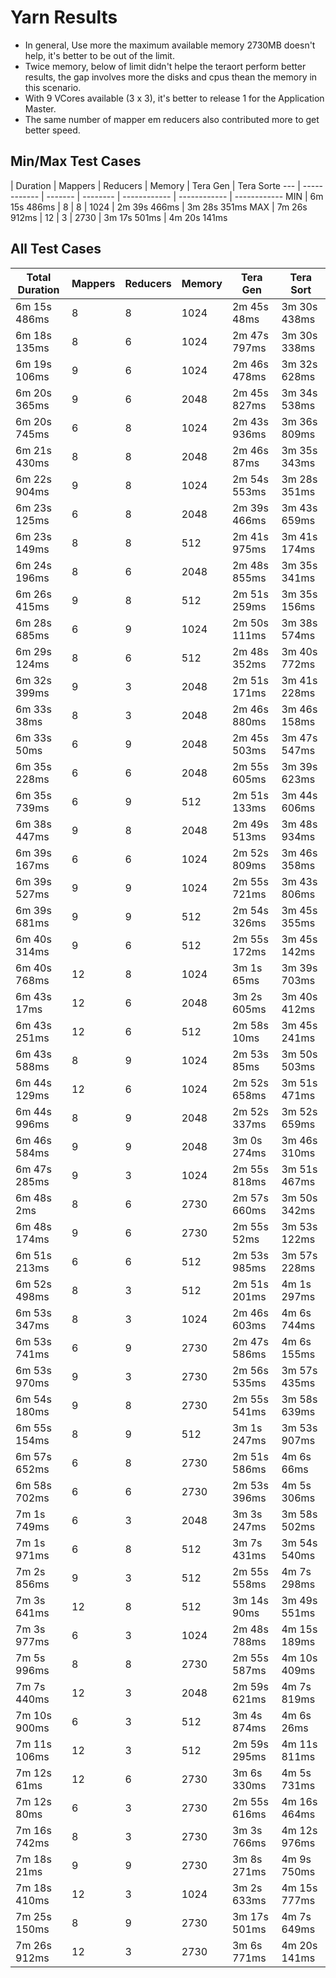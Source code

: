 # Yarn Results

* In general, Use more the maximum available memory 2730MB doesn't help, it's better to be out of the limit.
* Twice memory, below of limit didn't helpe the teraort perform better results, the gap involves more the disks and cpus thean the memory in this scenario.
* With 9 VCores available (3 x 3), it's better to release 1 for the Application Master.
* The same number of mapper em reducers also contributed more to get better speed.


## Min/Max Test Cases

| Duration     | Mappers | Reducers | Memory       | Tera Gen     | Tera Sorte
--- | ------------ | ------- | -------- | ------------ | ------------ | ------------
MIN | 6m 15s 486ms | 8       | 8        | 1024         | 2m 39s 466ms | 3m 28s 351ms
MAX | 7m 26s 912ms | 12      | 3        | 2730         | 3m 17s 501ms | 4m 20s 141ms




## All Test Cases

Total Duration | Mappers | Reducers | Memory | Tera Gen | Tera Sort  
 ----------- | - | - | ---- | ------------ | -----------                        
6m 15s 486ms | 8 | 8 | 1024 | 2m 45s 48ms | 3m 30s 438ms  
6m 18s 135ms | 8 | 6 | 1024 | 2m 47s 797ms | 3m 30s 338ms  
6m 19s 106ms | 9 | 6 | 1024 | 2m 46s 478ms | 3m 32s 628ms  
6m 20s 365ms | 9 | 6 | 2048 | 2m 45s 827ms | 3m 34s 538ms  
6m 20s 745ms | 6 | 8 | 1024 | 2m 43s 936ms | 3m 36s 809ms  
6m 21s 430ms | 8 | 8 | 2048 | 2m 46s 87ms | 3m 35s 343ms  
6m 22s 904ms | 9 | 8 | 1024 | 2m 54s 553ms | 3m 28s 351ms  
6m 23s 125ms | 6 | 8 | 2048 | 2m 39s 466ms | 3m 43s 659ms  
6m 23s 149ms | 8 | 8 | 512 | 2m 41s 975ms | 3m 41s 174ms  
6m 24s 196ms | 8 | 6 | 2048 | 2m 48s 855ms | 3m 35s 341ms  
6m 26s 415ms | 9 | 8 | 512 | 2m 51s 259ms | 3m 35s 156ms  
6m 28s 685ms | 6 | 9 | 1024 | 2m 50s 111ms | 3m 38s 574ms  
6m 29s 124ms | 8 | 6 | 512 | 2m 48s 352ms | 3m 40s 772ms  
6m 32s 399ms | 9 | 3 | 2048 | 2m 51s 171ms | 3m 41s 228ms  
6m 33s 38ms | 8 | 3 | 2048 | 2m 46s 880ms | 3m 46s 158ms  
6m 33s 50ms | 6 | 9 | 2048 | 2m 45s 503ms | 3m 47s 547ms  
6m 35s 228ms | 6 | 6 | 2048 | 2m 55s 605ms | 3m 39s 623ms  
6m 35s 739ms | 6 | 9 | 512 | 2m 51s 133ms | 3m 44s 606ms  
6m 38s 447ms | 9 | 8 | 2048 | 2m 49s 513ms | 3m 48s 934ms  
6m 39s 167ms | 6 | 6 | 1024 | 2m 52s 809ms | 3m 46s 358ms  
6m 39s 527ms | 9 | 9 | 1024 | 2m 55s 721ms | 3m 43s 806ms  
6m 39s 681ms | 9 | 9 | 512 | 2m 54s 326ms | 3m 45s 355ms  
6m 40s 314ms | 9 | 6 | 512 | 2m 55s 172ms | 3m 45s 142ms  
6m 40s 768ms | 12 | 8 | 1024 | 3m 1s 65ms | 3m 39s 703ms  
6m 43s 17ms | 12 | 6 | 2048 | 3m 2s 605ms | 3m 40s 412ms  
6m 43s 251ms | 12 | 6 | 512 | 2m 58s 10ms | 3m 45s 241ms  
6m 43s 588ms | 8 | 9 | 1024 | 2m 53s 85ms | 3m 50s 503ms  
6m 44s 129ms | 12 | 6 | 1024 | 2m 52s 658ms | 3m 51s 471ms  
6m 44s 996ms | 8 | 9 | 2048 | 2m 52s 337ms | 3m 52s 659ms  
6m 46s 584ms | 9 | 9 | 2048 | 3m 0s 274ms | 3m 46s 310ms  
6m 47s 285ms | 9 | 3 | 1024 | 2m 55s 818ms | 3m 51s 467ms  
6m 48s 2ms | 8 | 6 | 2730 | 2m 57s 660ms | 3m 50s 342ms  
6m 48s 174ms | 9 | 6 | 2730 | 2m 55s 52ms | 3m 53s 122ms  
6m 51s 213ms | 6 | 6 | 512 | 2m 53s 985ms | 3m 57s 228ms  
6m 52s 498ms | 8 | 3 | 512 | 2m 51s 201ms | 4m 1s 297ms  
6m 53s 347ms | 8 | 3 | 1024 | 2m 46s 603ms | 4m 6s 744ms  
6m 53s 741ms | 6 | 9 | 2730 | 2m 47s 586ms | 4m 6s 155ms  
6m 53s 970ms | 9 | 3 | 2730 | 2m 56s 535ms | 3m 57s 435ms  
6m 54s 180ms | 9 | 8 | 2730 | 2m 55s 541ms | 3m 58s 639ms  
6m 55s 154ms | 8 | 9 | 512 | 3m 1s 247ms | 3m 53s 907ms  
6m 57s 652ms | 6 | 8 | 2730 | 2m 51s 586ms | 4m 6s 66ms  
6m 58s 702ms | 6 | 6 | 2730 | 2m 53s 396ms | 4m 5s 306ms  
7m 1s 749ms | 6 | 3 | 2048 | 3m 3s 247ms | 3m 58s 502ms  
7m 1s 971ms | 6 | 8 | 512 | 3m 7s 431ms | 3m 54s 540ms  
7m 2s 856ms | 9 | 3 | 512 | 2m 55s 558ms | 4m 7s 298ms  
7m 3s 641ms | 12 | 8 | 512 | 3m 14s 90ms | 3m 49s 551ms  
7m 3s 977ms | 6 | 3 | 1024 | 2m 48s 788ms | 4m 15s 189ms  
7m 5s 996ms | 8 | 8 | 2730 | 2m 55s 587ms | 4m 10s 409ms  
7m 7s 440ms | 12 | 3 | 2048 | 2m 59s 621ms | 4m 7s 819ms  
7m 10s 900ms | 6 | 3 | 512 | 3m 4s 874ms | 4m 6s 26ms  
7m 11s 106ms | 12 | 3 | 512 | 2m 59s 295ms | 4m 11s 811ms  
7m 12s 61ms | 12 | 6 | 2730 | 3m 6s 330ms | 4m 5s 731ms  
7m 12s 80ms | 6 | 3 | 2730 | 2m 55s 616ms | 4m 16s 464ms  
7m 16s 742ms | 8 | 3 | 2730 | 3m 3s 766ms | 4m 12s 976ms  
7m 18s 21ms | 9 | 9 | 2730 | 3m 8s 271ms | 4m 9s 750ms  
7m 18s 410ms | 12 | 3 | 1024 | 3m 2s 633ms | 4m 15s 777ms  
7m 25s 150ms | 8 | 9 | 2730 | 3m 17s 501ms | 4m 7s 649ms  
7m 26s 912ms | 12 | 3 | 2730 | 3m 6s 771ms | 4m 20s 141ms  
